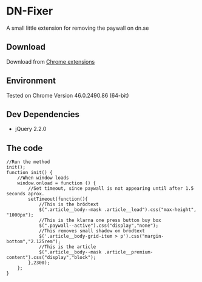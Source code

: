 # DN-Fixer
A small little extension for removing the paywall on dn.se

## Download
Download from [Chrome extensions](https://chrome.google.com/webstore/detail/dn-fixer/lcjkpafoglicbloaikcklnjbfcejiepo)

## Environment
Tested on Chrome Version 46.0.2490.86 (64-bit)

## Dev Dependencies
* jQuery 2.2.0

## The code

    //Run the method
    init();
    function init() {
        //When window loads
        window.onload = function () {
            //Set timeout, since paywall is not appearing until after 1.5 seconds aprox.
            setTimeout(function(){
                //This is the brödtext
                $(".article__body--mask .article__lead").css("max-height", "1000px");
                //This is the klarna one press button buy box
                $(".paywall--active").css("display","none");
                //This removes small shadow on brödtext
                $('.article__body-grid-item > p').css("margin-bottom","2.125rem");
                //This is the article
                $(".article__body--mask .article__premium-content").css("display","block");
            },2300);
        };
    }
